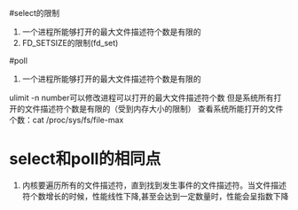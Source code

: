 #select的限制
1. 一个进程所能够打开的最大文件描述符个数是有限的
2. FD_SETSIZE的限制(fd_set)

#poll
1. 一个进程所能够打开的最大文件描述符个数是有限的

ulimit -n number可以修改进程可以打开的最大文件描述符个数
但是系统所有打开的文件描述符个数是有限的（受到内存大小的限制）
查看系统所能打开的文件个数：cat /proc/sys/fs/file-max

# select和poll的相同点
1. 内核要遍历所有的文件描述符，直到找到发生事件的文件描述符。当文件描述符个数增长的时候，性能线性下降,甚至会达到一定数量时，性能会呈指数下降
